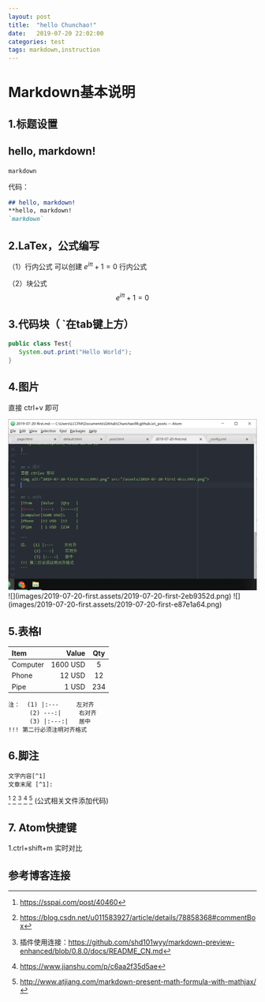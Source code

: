 ```yaml
---
layout: post
title:  "hello Chunchao!"
date:   2019-07-20 22:02:00
categories: test
tags: markdown,instruction
---
```


# Markdown基本说明

## 1.标题设置

## hello, markdown!

`markdown`

代码：
```md
## hello, markdown!
**hello, markdown!
`markdown`
```


## 2.LaTex，公式编写
（1）行内公式 可以创建 $e ^ {i\pi} + 1 = 0$ 行内公式


（2）块公式 $$e ^ {i\pi} + 1 = 0$$


## 3.代码块（ `在tab键上方）
```java
public class Test{
   System.out.print("Hello World");
}
```

## 4.图片
直接 ctrl+v 即可


<img alt="2019-07-20-first-601be464.png" src="images/2019-07-20-first.assets/2019-07-20-first-601be464.png"/>
![](images/2019-07-20-first.assets/2019-07-20-first-2eb9352d.png)
![](images/2019-07-20-first.assets/2019-07-20-first-e87e1a64.png)


## 5.表格l
|Item    |Value   |Qty   |
|:----   |----:   |:----:|
|Computer|1600 USD|5     |
|Phone   |12 USD  |12    |
|Pipe    | 1 USD  |234   |

```
注：  (1) |:---     左对齐
      (2) ---:|     右对齐
      (3) |:---:|   居中
!!! 第二行必须注明对齐格式
```

## 6.脚注
```
文字内容[^1]
文章末尾 [^1]:
```
[^1]
[^2]
[^3]
[^4]
[^5] (公式相关文件添加代码)

## 7. Atom快捷键
1.ctrl+shift+m 实时对比


## 参考博客连接
[^1]:https://sspai.com/post/40460
[^2]:https://blog.csdn.net/u011583927/article/details/78858368#commentBox
[^3]:插件使用连接：https://github.com/shd101wyy/markdown-preview-enhanced/blob/0.8.0/docs/README_CN.md
[^4]:https://www.jianshu.com/p/c6aa2f35d5ae
[^5]:http://www.atjiang.com/markdown-present-math-formula-with-mathjax/
